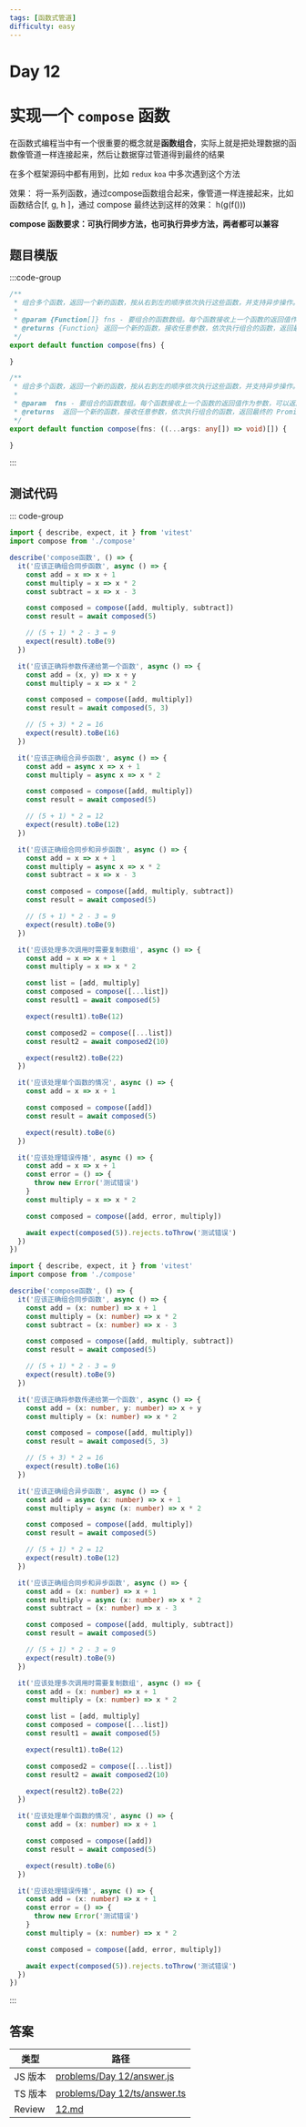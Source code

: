 ```yaml
---
tags: [函数式管道]
difficulty: easy
---
```


# Day 12

# 实现一个 `compose` 函数

在函数式编程当中有一个很重要的概念就是**函数组合**，实际上就是把处理数据的函数像管道一样连接起来，然后让数据穿过管道得到最终的结果

在多个框架源码中都有用到，比如 `redux` `koa` 中多次遇到这个方法

效果： 将一系列函数，通过compose函数组合起来，像管道一样连接起来，比如函数结合[f, g, h ]，通过 compose 最终达到这样的效果： h(g(f()))

**compose 函数要求：可执行同步方法，也可执行异步方法，两者都可以兼容**

## 题目模版

:::code-group

```js [compose.js]
/**
 * 组合多个函数，返回一个新的函数，按从右到左的顺序依次执行这些函数，并支持异步操作。
 *
 * @param {Function[]} fns - 要组合的函数数组。每个函数接收上一个函数的返回值作为参数，可以返回 Promise 或普通值。
 * @returns {Function} 返回一个新的函数，接收任意参数，依次执行组合的函数，返回最终的 Promise。
 */
export default function compose(fns) {

}
```

```ts [compose.ts]
/**
 * 组合多个函数，返回一个新的函数，按从右到左的顺序依次执行这些函数，并支持异步操作。
 *
 * @param  fns - 要组合的函数数组。每个函数接收上一个函数的返回值作为参数，可以返回 Promise 或普通值。
 * @returns  返回一个新的函数，接收任意参数，依次执行组合的函数，返回最终的 Promise。
 */
export default function compose(fns: ((...args: any[]) => void)[]) {

}
```

:::

## 测试代码

::: code-group

```js [compose.spec.js]
import { describe, expect, it } from 'vitest'
import compose from './compose'

describe('compose函数', () => {
  it('应该正确组合同步函数', async () => {
    const add = x => x + 1
    const multiply = x => x * 2
    const subtract = x => x - 3

    const composed = compose([add, multiply, subtract])
    const result = await composed(5)

    // (5 + 1) * 2 - 3 = 9
    expect(result).toBe(9)
  })

  it('应该正确将参数传递给第一个函数', async () => {
    const add = (x, y) => x + y
    const multiply = x => x * 2

    const composed = compose([add, multiply])
    const result = await composed(5, 3)

    // (5 + 3) * 2 = 16
    expect(result).toBe(16)
  })

  it('应该正确组合异步函数', async () => {
    const add = async x => x + 1
    const multiply = async x => x * 2

    const composed = compose([add, multiply])
    const result = await composed(5)

    // (5 + 1) * 2 = 12
    expect(result).toBe(12)
  })

  it('应该正确组合同步和异步函数', async () => {
    const add = x => x + 1
    const multiply = async x => x * 2
    const subtract = x => x - 3

    const composed = compose([add, multiply, subtract])
    const result = await composed(5)

    // (5 + 1) * 2 - 3 = 9
    expect(result).toBe(9)
  })

  it('应该处理多次调用时需要复制数组', async () => {
    const add = x => x + 1
    const multiply = x => x * 2

    const list = [add, multiply]
    const composed = compose([...list])
    const result1 = await composed(5)

    expect(result1).toBe(12)

    const composed2 = compose([...list])
    const result2 = await composed2(10)

    expect(result2).toBe(22)
  })

  it('应该处理单个函数的情况', async () => {
    const add = x => x + 1

    const composed = compose([add])
    const result = await composed(5)

    expect(result).toBe(6)
  })

  it('应该处理错误传播', async () => {
    const add = x => x + 1
    const error = () => {
      throw new Error('测试错误')
    }
    const multiply = x => x * 2

    const composed = compose([add, error, multiply])

    await expect(composed(5)).rejects.toThrow('测试错误')
  })
})
```

```ts [compose.spec.ts]
import { describe, expect, it } from 'vitest'
import compose from './compose'

describe('compose函数', () => {
  it('应该正确组合同步函数', async () => {
    const add = (x: number) => x + 1
    const multiply = (x: number) => x * 2
    const subtract = (x: number) => x - 3

    const composed = compose([add, multiply, subtract])
    const result = await composed(5)

    // (5 + 1) * 2 - 3 = 9
    expect(result).toBe(9)
  })

  it('应该正确将参数传递给第一个函数', async () => {
    const add = (x: number, y: number) => x + y
    const multiply = (x: number) => x * 2

    const composed = compose([add, multiply])
    const result = await composed(5, 3)

    // (5 + 3) * 2 = 16
    expect(result).toBe(16)
  })

  it('应该正确组合异步函数', async () => {
    const add = async (x: number) => x + 1
    const multiply = async (x: number) => x * 2

    const composed = compose([add, multiply])
    const result = await composed(5)

    // (5 + 1) * 2 = 12
    expect(result).toBe(12)
  })

  it('应该正确组合同步和异步函数', async () => {
    const add = (x: number) => x + 1
    const multiply = async (x: number) => x * 2
    const subtract = (x: number) => x - 3

    const composed = compose([add, multiply, subtract])
    const result = await composed(5)

    // (5 + 1) * 2 - 3 = 9
    expect(result).toBe(9)
  })

  it('应该处理多次调用时需要复制数组', async () => {
    const add = (x: number) => x + 1
    const multiply = (x: number) => x * 2

    const list = [add, multiply]
    const composed = compose([...list])
    const result1 = await composed(5)

    expect(result1).toBe(12)

    const composed2 = compose([...list])
    const result2 = await composed2(10)

    expect(result2).toBe(22)
  })

  it('应该处理单个函数的情况', async () => {
    const add = (x: number) => x + 1

    const composed = compose([add])
    const result = await composed(5)

    expect(result).toBe(6)
  })

  it('应该处理错误传播', async () => {
    const add = (x: number) => x + 1
    const error = () => {
      throw new Error('测试错误')
    }
    const multiply = (x: number) => x * 2

    const composed = compose([add, error, multiply])

    await expect(composed(5)).rejects.toThrow('测试错误')
  })
})
```

:::

## 答案

| 类型    | 路径                                                                                                                               |
| ------- | ---------------------------------------------------------------------------------------------------------------------------------- |
| JS 版本 | [problems/Day 12/answer.js](https://github.com/506-FETL/one-question-per-day/blob/main/packages/problems/Day%2012/answer.js)       |
| TS 版本 | [problems/Day 12/ts/answer.ts](https://github.com/506-FETL/one-question-per-day/blob/main/packages/problems/Day%2012/ts/answer.ts) |
| Review  | [12.md](/review/12)                                                                                                                |
